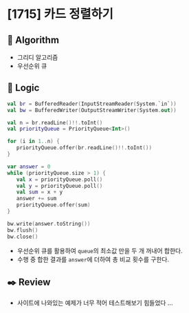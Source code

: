 # [1715] 카드 정렬하기

## :pushpin: **Algorithm**

- 그리디 알고리즘
- 우선순위 큐

## :round_pushpin: **Logic**

 ```kotlin
val br = BufferedReader(InputStreamReader(System.`in`))
val bw = BufferedWriter(OutputStreamWriter(System.out))

val n = br.readLine()!!.toInt()
val priorityQueue = PriorityQueue<Int>()

for (i in 1..n) {
    priorityQueue.offer(br.readLine()!!.toInt())
}

var answer = 0
while (priorityQueue.size > 1) {
    val x = priorityQueue.poll()
    val y = priorityQueue.poll()
    val sum = x + y
    answer += sum
    priorityQueue.offer(sum)
}

bw.write(answer.toString())
bw.flush()
bw.close()
```

- 우선순위 큐를 활용하여 `queue`의 최소값 만을 두 개 꺼내어 합한다.
- 수행 중 합한 결과를 `answer`에 더하여 총 비교 횟수를 구한다.

## :black_nib: **Review**

- 사이트에 나와있는 예제가 너무 적어 테스트해보기 힘들었다 ...